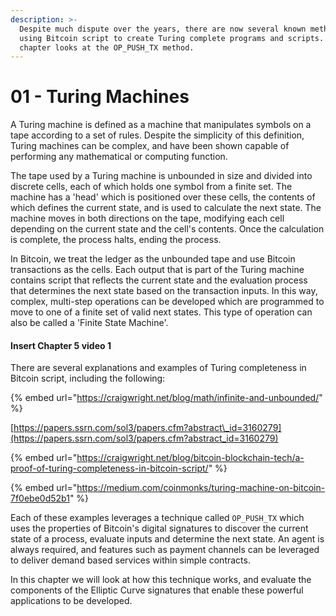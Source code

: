 ```yaml
---
description: >-
  Despite much dispute over the years, there are now several known methods of
  using Bitcoin script to create Turing complete programs and scripts. This
  chapter looks at the OP_PUSH_TX method.
---
```


# 01 - Turing Machines

A Turing machine is defined as a machine that manipulates symbols on a tape according to a set of rules. Despite the simplicity of this definition, Turing machines can be complex, and have been shown capable of performing any mathematical or computing function.

The tape used by a Turing machine is unbounded in size and divided into discrete cells, each of which holds one symbol from a finite set. The machine has a 'head' which is positioned over these cells, the contents of which defines the current state, and is used to calculate the next state. The machine moves in both directions on the tape, modifying each cell depending on the current state and the cell's contents. Once the calculation is complete, the process halts, ending the process.

In Bitcoin, we treat the ledger as the unbounded tape and use Bitcoin transactions as the cells. Each output that is part of the Turing machine contains script that reflects the current state and the evaluation process that determines the next state based on the transaction inputs. In this way, complex, multi-step operations can be developed which are programmed to move to one of a finite set of valid next states. This type of operation can also be called a 'Finite State Machine'.

#### Insert Chapter 5 video 1

There are several explanations and examples of Turing completeness in Bitcoin script, including the following:

{% embed url="https://craigwright.net/blog/math/infinite-and-unbounded/" %}

[https://papers.ssrn.com/sol3/papers.cfm?abstract\_id=3160279](https://papers.ssrn.com/sol3/papers.cfm?abstract_id=3160279)

{% embed url="https://craigwright.net/blog/bitcoin-blockchain-tech/a-proof-of-turing-completeness-in-bitcoin-script/" %}

{% embed url="https://medium.com/coinmonks/turing-machine-on-bitcoin-7f0ebe0d52b1" %}

Each of these examples leverages a technique called `OP_PUSH_TX` which uses the properties of Bitcoin's digital signatures to discover the current state of a process, evaluate inputs and determine the next state. An agent is always required, and features such as payment channels can be leveraged to deliver demand based services within simple contracts.

In this chapter we will look at how this technique works, and evaluate the components of the Elliptic Curve signatures that enable these powerful applications to be developed.
